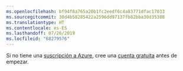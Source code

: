 ```yaml
---
ms.openlocfilehash: bf94f8a765a20b1fc2eedf6c4a83771dfac17033
ms.sourcegitcommit: 30d4b58285422a2596dd97137fb82bba30d35388
ms.translationtype: HT
ms.contentlocale: es-ES
ms.lasthandoff: 07/26/2019
ms.locfileid: "68279576"
---
```

Si no tiene una [suscripción a Azure](https://docs.microsoft.com/azure/guides/developer/azure-developer-guide#understanding-accounts-subscriptions-and-billing), cree una [cuenta gratuita](https://azure.microsoft.com/free/?ref=microsoft.com&utm_source=microsoft.com&utm_medium=docs&utm_campaign=visualstudio) antes de empezar.